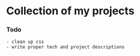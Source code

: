 # Collection of my projects

### Todo
    - clean up css
    - write proper tech and project descriptions